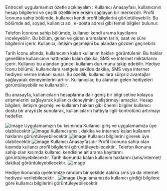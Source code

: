 Entrocell uygulamamızı özetle açıklayalım : 
Kullanıcı Anasayfası, kullanıcının hesap bilgilerini ve çeşitli özelliklere erişim sağlayan bir merkezdir. Profil İconuna sahip bölümde, kullanıcı kendi profil bilgilerini görüntüleyebilir. Bu bölümde ad, soyad, kullanıcı adı, e-posta adresi gibi temel bilgiler bulunur.

Telefon İconuna sahip bölümde, kullanıcı kendi arama kayıtlarını inceleyebilir. Bu bölüm, gelen ve giden aramaların tarih, saat ve süre bilgilerini içerir. Kullanıcı, iletişim geçmişini bu alandan gözden geçirebilir.

Tarih İconu altında, kullanıcının kalan kullanım hakları görüntülenir. Bu haklar genellikle kullanıcının hattındaki kalan dakika, SMS ve internet miktarlarını içerir. Kullanıcı bu alandan güncel kullanım durumunu takip edebilir.
Hediye İconu bölümü, kullanıcılara rastgele şekilde dakika, SMS veya internet hediyesi verme imkanı sunar. Bu özellik, kullanıcılara sürpriz avantajlar sağlayarak deneyimlerini artırır. Kullanıcılar, bu alandan gelen hediyeleri görüntüleyebilir ve kullanabilir.

Bu anasayfa, kullanıcıların hesaplarına dair geniş bir bilgi setine kolayca erişmelerini sağlayarak kullanıcı deneyimini geliştirmeyi amaçlar. Hesap bilgileri, iletişim geçmişi ve kullanım hakları gibi önemli bilgiler kullanıcı dostu bir arayüzle sunularak, kullanıcıların hattıyla ilgili kontrolünü artırmayı hedefler.

![image](https://github.com/Entrocelll-Project/Project-Manager-/assets/135699517/a38a31f9-7e04-4c8c-ac55-29b9d444acbe)
Uygulamamızın bu kısmında Kullanıcı giriş ve  uygulamamıza üye olabilecektir 
![image](https://github.com/Entrocelll-Project/Project-Manager-/assets/135699517/2b199d33-89dc-4c04-abfa-fde9035f9bd3)
Kullanıcı sms , dakika ve internet/ kalan kullanım haklarını görüntüleyebilecektir 
![image](https://github.com/Entrocelll-Project/Project-Manager-/assets/135699517/f4e55f4f-1466-4645-9973-607e8b8efdb9)
Kullanıcı bilgilerini girerek üye olabilecektir
![image](https://github.com/Entrocelll-Project/Project-Manager-/assets/135699517/5fdcdfaf-bd44-47b7-a455-d31f0026634f)
Kullanıcı Anasayfasıdır  Profil İconuna sahip olan kısımda kullancı profil bilgilerini görüntüleyebilecektir . Telefon ikonuna sahip olan kısımda kullanıcı kendisine ait arama kayıtarını görüntüleyebilecektir. Tarih ikonunda kalan kullanım haklarını (sms/internet/ dakika) görüntüleyebilecektir.
![image](https://github.com/Entrocelll-Project/Project-Manager-/assets/135699517/1f4a960e-3d95-4da3-bf41-2e226f46fcbe)

 Hediye ikonunda üyelerimize random bir şekilde dakika sms ya da internet hediyesi verilebilecektir . 
![image](https://github.com/Entrocelll-Project/Project-Manager-/assets/135699517/d8967963-74d1-4e86-b8f5-286e8daa9f24)
Uygulamamızda kullanıcı girdiği  bilgilere göre kullanıcı bilgilerini görüntüleyebilecektir 


